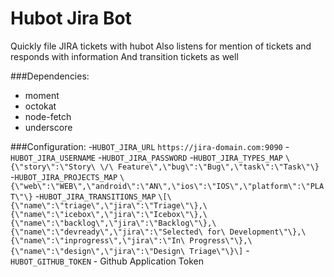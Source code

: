 # Hubot Jira Bot
Quickly file JIRA tickets with hubot
Also listens for mention of tickets and responds with information
And transition tickets as well

###Dependencies:
- moment
- octokat
- node-fetch
- underscore

###Configuration:
-`HUBOT_JIRA_URL` `https://jira-domain.com:9090`
-`HUBOT_JIRA_USERNAME`
-`HUBOT_JIRA_PASSWORD`
-`HUBOT_JIRA_TYPES_MAP`  `\{\"story\":\"Story\ \/\ Feature\",\"bug\":\"Bug\",\"task\":\"Task\"\}`
-`HUBOT_JIRA_PROJECTS_MAP`  `\{\"web\":\"WEB\",\"android\":\"AN\",\"ios\":\"IOS\",\"platform\":\"PLAT\"\}`
-`HUBOT_JIRA_TRANSITIONS_MAP` `\[\{\"name\":\"triage\",\"jira\":\"Triage\"\},\{\"name\":\"icebox\",\"jira\":\"Icebox\"\},\{\"name\":\"backlog\",\"jira\":\"Backlog\"\},\{\"name\":\"devready\",\"jira\":\"Selected\ for\ Development\"\},\{\"name\":\"inprogress\",\"jira\":\"In\ Progress\"\},\{\"name\":\"design\",\"jira\":\"Design\ Triage\"\}\]`
-`HUBOT_GITHUB_TOKEN` - Github Application Token
